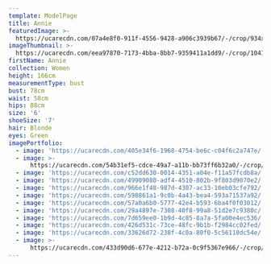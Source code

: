 ```yaml
---
template: ModelPage
title: Annie
featuredImage: >-
  https://ucarecdn.com/07a4e8f0-911f-4556-9428-a906c3939b67/-/crop/934x731/0,521/-/preview/
imageThumbnail: >-
  https://ucarecdn.com/eea97870-7173-4bba-8bb7-9359411a1dd9/-/crop/1041x1503/243,65/-/preview/
firstName: Annie
collection: Women
height: 166cm
measurementType: bust
bust: 78cm
waist: 58cm
hips: 88cm
size: '6'
shoeSize: '7'
hair: Blonde
eyes: Green
imagePortfolio:
  - image: 'https://ucarecdn.com/405e34f6-1968-4754-be6c-c04f6c2a747e/'
  - image: >-
      https://ucarecdn.com/54b31ef5-cdce-49a7-a11b-bb73ff6b32a0/-/crop/1632x2226/0,223/-/preview/
  - image: 'https://ucarecdn.com/c52dd630-0014-4351-a04e-f11a57fcdb8a/'
  - image: 'https://ucarecdn.com/49909080-adf4-4510-802b-9f803d9070e2/'
  - image: 'https://ucarecdn.com/966e1f48-987d-4307-ac33-10eb03cfe792/'
  - image: 'https://ucarecdn.com/598861a1-9c0b-4a43-bea4-593a71537a92/'
  - image: 'https://ucarecdn.com/57a0a6b0-5777-42e4-b593-6ba4f0f03012/'
  - image: 'https://ucarecdn.com/29a4897e-7308-40f8-99a8-51d2e7c9380c/'
  - image: 'https://ucarecdn.com/7d659ee0-1b9d-4c85-8a7a-5fa00e4ec536/'
  - image: 'https://ucarecdn.com/426d531c-73ce-48fc-9b1b-f2984cc02fed/'
  - image: 'https://ucarecdn.com/33626d72-238f-4c0a-80f0-5c56110dc54e/'
  - image: >-
      https://ucarecdn.com/433d90d6-677e-4212-b72a-0c9f5367e966/-/crop/1632x2046/0,403/-/preview/
---
```


